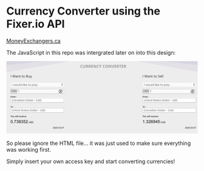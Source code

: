 # Currency Converter using the Fixer.io API

[MoneyExchangers.ca](http://moneyexchangers.ca/)

The JavaScript in this repo was intergrated later on into this design:

![currency converter](./currency-converter.png)

So please ignore the HTML file... it was just used to make sure everything was working first.

Simply insert your own access key and start converting currencies!

